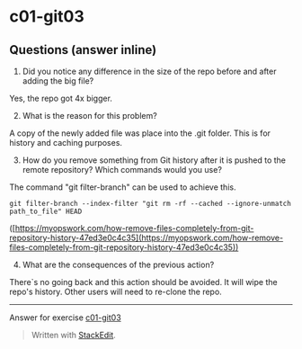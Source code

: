 ﻿
# c01-git03

## Questions (answer inline)

1. Did you notice any difference in the size of the repo before and after adding the big file?

Yes, the repo got 4x bigger.

2. What is the reason for this problem?

A copy of the newly added file was place into the .git folder. This is for history and caching purposes. 

3. How do you remove something from Git history after it is pushed to the remote repository? Which commands would you use? 

The command "git filter-branch" can be used to achieve this.

    git filter-branch --index-filter "git rm -rf --cached --ignore-unmatch path_to_file" HEAD

([https://myopswork.com/how-remove-files-completely-from-git-repository-history-47ed3e0c4c35](https://myopswork.com/how-remove-files-completely-from-git-repository-history-47ed3e0c4c35))

4. What are the consequences of the previous action?

There`s no going back and this action should be avoided.
It will wipe the repo's history.
Other users will need to re-clone the repo.


<!-- Don't change anything below this point-->
<!-- Before commiting, remove both commented lines--> 
***
Answer for exercise [c01-git03](https://github.com/devopsacademyau/academy/blob/23cc1dfa31e85651e3cdc1b0ef38da21518841ba/classes/01class/exercises/c01-git03/README.md)

> Written with [StackEdit](https://stackedit.io/).

